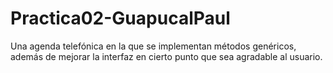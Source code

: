 # Practica02-GuapucalPaul
Una agenda telefónica en la que se implementan métodos genéricos, además de mejorar la interfaz en cierto punto que sea agradable al usuario.
